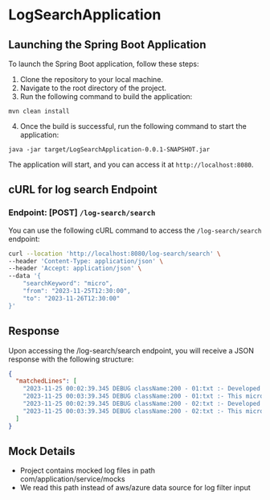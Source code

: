 # LogSearchApplication

## Launching the Spring Boot Application

To launch the Spring Boot application, follow these steps:

1. Clone the repository to your local machine.
2. Navigate to the root directory of the project.
3. Run the following command to build the application:
```code
mvn clean install
```
4. Once the build is successful, run the following command to start the application:

``` code
java -jar target/LogSearchApplication-0.0.1-SNAPSHOT.jar
```

The application will start, and you can access it at `http://localhost:8080`.

## cURL for log search Endpoint

### Endpoint: [POST] `/log-search/search`

You can use the following cURL command to access the `/log-search/search` endpoint:

```bash
curl --location 'http://localhost:8080/log-search/search' \
--header 'Content-Type: application/json' \
--header 'Accept: application/json' \
--data '{
    "searchKeyword": "micro",
    "from": "2023-11-25T12:30:00",
    "to": "2023-11-26T12:30:00"
}'
```

## Response
Upon accessing the /log-search/search endpoint, you will receive a JSON response with the following structure:

```json 
{
  "matchedLines": [
    "2023-11-25 00:02:39.345 DEBUG className:200 - 01:txt :- Developed the sample microservice",
    "2023-11-25 00:03:39.345 DEBUG className:200 - 01:txt :- This microservice serves the log search capability",
    "2023-11-25 00:02:39.345 DEBUG className:200 - 02:txt :- Developed the sample microservice",
    "2023-11-25 00:03:39.345 DEBUG className:200 - 02:txt :- This microservice serves the log search capability"
  ]
}
```



## Mock Details
- Project contains mocked log files in path com/application/service/mocks
- We read this path instead of aws/azure data source for log filter input

